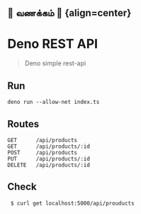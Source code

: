 ## 🙏 வணக்கம் 🙏 {align=center}
# Deno REST API
> Deno simple rest-api 
## Run
```
deno run --allow-net index.ts
```

## Routes
```
GET      /api/products
GET      /api/products/:id
POST     /api/products
PUT      /api/products/:id
DELETE   /api/products/:id
```

## Check 
```
 $ curl get localhost:5000/api/prouducts
```